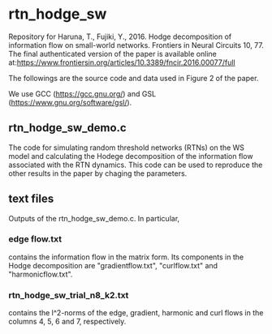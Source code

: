 # rtn_hodge_sw
Repository for Haruna, T., Fujiki, Y., 2016. Hodge decomposition of information flow on small-world networks. Frontiers in Neural Circuits 10, 77.
The final authenticated version of the paper is available online at:https://www.frontiersin.org/articles/10.3389/fncir.2016.00077/full

The followings are the source code and data used in Figure 2 of the paper.

We use GCC (https://gcc.gnu.org/) and GSL (https://www.gnu.org/software/gsl/). 

## rtn_hodge_sw_demo.c
The code for simulating random threshold networks (RTNs) on the WS model and calculating the Hodege decomposition of the information flow associated with the RTN dynamics. This code can be used to reproduce the other results in the paper by chaging the parameters. 

## text files
Outputs of the rtn_hodge_sw_demo.c. In particular, 

### edge flow.txt
contains the information flow in the matrix form. Its components in the Hodge decomposition are "gradientflow.txt", "curlflow.txt" and "harmonicflow.txt". 

### rtn_hodge_sw_trial_n8_k2.txt
contains the l^2-norms of the edge, gradient, harmonic and curl flows in the columns 4, 5, 6 and 7, respectively.
